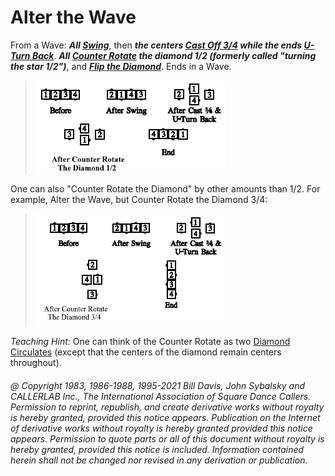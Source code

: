 
# Alter the Wave

From a Wave: ***All [Swing](../a2/swing.md)***,
then ***the centers [Cast Off 3/4](../ms/cast_off_three_quarters.md)
while the ends [ U-Turn Back](../b1/turn_back.md)***.
***All [ Counter Rotate](counter_rotate.md) the
diamond 1/2 (formerly called "turning the star 1/2")***, and
***[Flip the Diamond](../plus/flip_the_diamond.md)***. Ends in a Wave.

> 
> ![alt](alter_the_wave_1.png)
> 

One can also "Counter Rotate the Diamond" by other
amounts than 1/2. For example, Alter the Wave, but
Counter Rotate the Diamond 3/4:

> 
> ![alt](alter_the_wave_2.png)
> 

*Teaching Hint:* One can think of the Counter Rotate as two 
[Diamond Circulates](../plus/diamond_circulate.md) (except that the centers of the diamond
remain centers throughout).

###### @ Copyright 1983, 1986-1988, 1995-2021 Bill Davis, John Sybalsky and CALLERLAB Inc., The International Association of Square Dance Callers. Permission to reprint, republish, and create derivative works without royalty is hereby granted, provided this notice appears. Publication on the Internet of derivative works without royalty is hereby granted provided this notice appears. Permission to quote parts or all of this document without royalty is hereby granted, provided this notice is included. Information contained herein shall not be changed nor revised in any derivation or publication.
